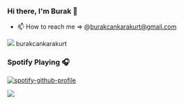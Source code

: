 ### Hi there, I'm Burak 👋

- 📫 How to reach me => @burakcankarakurt@gmail.com

<img src="https://img.shields.io/badge/LinkedIn-0077B5?style=for-the-badge&logo=linkedin&logoColor=white" /> burakcankarakurt


### Spotify Playing 🎧
[![spotify-github-profile](https://spotify-github-profile.vercel.app/api/view?uid=11154712196&cover_image=true&theme=default)](https://github.com/kittinan/spotify-github-profile)

![](https://komarev.com/ghpvc/?username=jellybeanist&style=flat-square)


<!---
jellybeanist/jellybeanist is a ✨ special ✨ repository because its `README.md` (this file) appears on your GitHub profile.
You can click the Preview link to take a look at your changes.
--->
